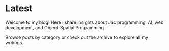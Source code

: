 # Latest

Welcome to my blog! Here I share insights about Jac programming, AI, web development, and Object-Spatial Programming.

Browse posts by category or check out the archive to explore all my writings.
